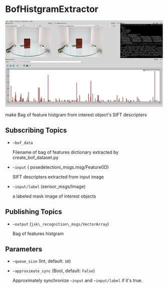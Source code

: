 # BofHistgramExtractor
![](images/bof_histgram_extractor.png)

make Bag of feature histgram from interest object's SIFT descripters

## Subscribing Topics

* `~bof_data`

  Filename of bag of features dictionary extracted by create\_bof\_dataset.py

* `~input` ( posedetectioni\_msgs.msg/Feature0D)

  SIFT descripters extracted from input image

* `~input/label` (sensor_msgs/Image)

  a labeled mask image of interest objects

## Publishing Topics

* `~output` (`jsk\_recognition\_msgs/VectorArray`)

  Bag of features histgram

## Parameters

* `~queue_size` (Int, default: `10`)

* `~approximate_sync` (Bool, default: `False`)

  Approximately synchronize `~input` and `~input/label` if it's true.
